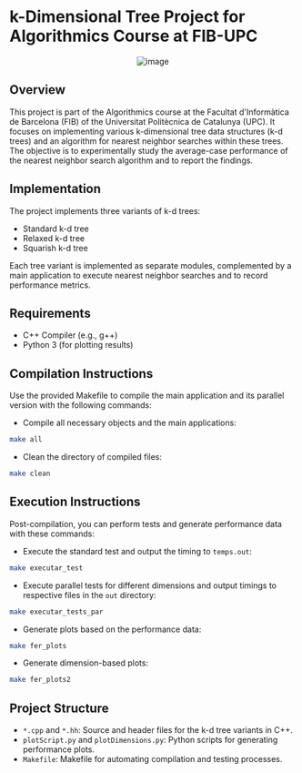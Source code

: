 # k-Dimensional Tree Project for Algorithmics Course at FIB-UPC
<p align="center">
  <img src="https://github.com/PauMayench/PauMayench-k-dimensional_tree_nearest_neighbour/assets/120923489/fb37727e-c2ad-4836-bb0a-ffca1f9a2e6f" alt="image">
</p>

## Overview
This project is part of the Algorithmics course at the Facultat d'Informàtica de Barcelona (FIB) of the Universitat Politècnica de Catalunya (UPC). It focuses on implementing various k-dimensional tree data structures (k-d trees) and an algorithm for nearest neighbor searches within these trees. The objective is to experimentally study the average-case performance of the nearest neighbor search algorithm and to report the findings.

## Implementation
The project implements three variants of k-d trees:
- Standard k-d tree
- Relaxed k-d tree
- Squarish k-d tree

Each tree variant is implemented as separate modules, complemented by a main application to execute nearest neighbor searches and to record performance metrics.

## Requirements
- C++ Compiler (e.g., g++)
- Python 3 (for plotting results)

## Compilation Instructions
Use the provided Makefile to compile the main application and its parallel version with the following commands:

- Compile all necessary objects and the main applications:


```bash
make all
```


- Clean the directory of compiled files:
```bash
make clean
```

## Execution Instructions
Post-compilation, you can perform tests and generate performance data with these commands:

- Execute the standard test and output the timing to `temps.out`:
```bash
make executar_test
```
- Execute parallel tests for different dimensions and output timings to respective files in the `out` directory:
```bash
make executar_tests_par
```
- Generate plots based on the performance data:
```bash
make fer_plots
````
- Generate dimension-based plots:
```bash
make fer_plots2
```

## Project Structure
- `*.cpp` and `*.hh`: Source and header files for the k-d tree variants in C++.
- `plotScript.py` and `plotDimensions.py`: Python scripts for generating performance plots.
- `Makefile`: Makefile for automating compilation and testing processes.

